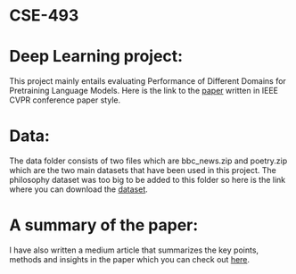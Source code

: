 # CSE-493

# Deep Learning project:

This project mainly entails evaluating Performance of Different Domains for Pretraining Language Models. Here is the link to the [paper](https://drive.google.com/file/d/11Hd6ZGdJ-DpxCYdLWzClyILypeCJkbkp/view) written in IEEE CVPR conference paper style.

# Data:
The data folder consists of two files which are bbc_news.zip and poetry.zip which are the two main datasets that have been used in this project. The philosophy dataset was too big to be added to this folder so here is the link where you can download the [dataset](https://www.kaggle.com/datasets/kouroshalizadeh/history-of-philosophy).

# A summary of the paper:
I have also written a medium article that summarizes the key points, methods and insights in the paper which you can check out [here](https://medium.com/@rthvik.07/evaluating-performance-on-different-domains-by-finetuning-a-pretrained-large-language-model-afcae2b5f056).



